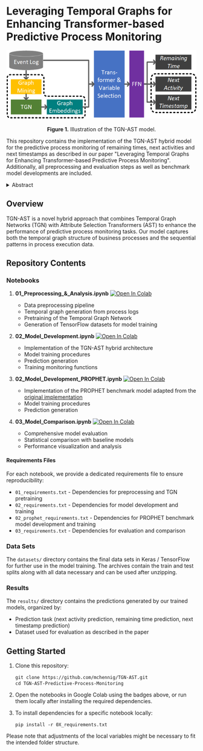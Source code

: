 # Leveraging Temporal Graphs for Enhancing Transformer-based Predictive Process Monitoring 

<p align="center">
  <img src="https://github.com/mchennig/tgn-ast/blob/main/tgn-ast.png" height="180"/>
  <br><br>
  <b>Figure 1.</b> Illustration of the TGN-AST model.
</p>

This repository contains the implementation of the TGN-AST hybrid model for the predictive process monitoring of remaining times, next activities and next timestamps as described in our paper "Leveraging Temporal Graphs for Enhancing Transformer-based Predictive Process Monitoring". Additionally, all preprocessing and evaluation steps as well as benchmark model developments are included. 

<details>
  <summary>Abstract</summary>
   Predictive process monitoring (PPM) utilizes event logs to forecast process outcomes and behaviors. While existing approaches effectively model simple control-flow patterns, they often overlook organizational and resource information embedded in the event log. Therefore, we develop TGN-AST, a novel hybrid model that leverages this context information to improve predictions, using a design science approach. TGN-AST combines the benefits of temporal graph neural networks and transformer-based sequence modeling to predict processes with resource and organization structures. It extracts organizational relations from event logs as continuous-time dynamic graphs, learns temporal node embeddings that capture the evolution of relationships, and incorporates these in a multi-task transformer model. The evaluation of TGN-AST across multiple real-world IT Service Management event logs reveals statistically significant and incremental performance improvements, particularly in next activity predictions. The findings highlight that integrating a temporal graph network with a transformer enhances predictive performance, bridging the gap between sequential and graph-based process analysis. Furthermore, our research provides empirical evidence underscoring the utility of temporal context modeling in improving the accuracy of predictions.
</details>

## Overview

TGN-AST is a novel hybrid approach that combines Temporal Graph Networks (TGN) with Attribute Selection Transformers (AST) to enhance the performance of predictive process monitoring tasks. Our model captures both the temporal graph structure of business processes and the sequential patterns in process execution data.

## Repository Contents

### Notebooks

1. **01_Preprocessing_&_Analysis.ipynb** [![Open In Colab](https://colab.research.google.com/assets/colab-badge.svg)](https://colab.research.google.com/drive/1neLmj3AsRGyjel_vnja_435TiLQoztoE)
   - Data preprocessing pipeline
   - Temporal graph generation from process logs
   - Pretraining of the Temporal Graph Network
   - Generation of TensorFlow datasets for model training

2. **02_Model_Development.ipynb** [![Open In Colab](https://colab.research.google.com/assets/colab-badge.svg)](https://colab.research.google.com/drive/1j_oapmDAn2UpRrjQOEU90ZPhSB3bdKc4)
   - Implementation of the TGN-AST hybrid architecture
   - Model training procedures
   - Prediction generation
   - Training monitoring functions

3. **02_Model_Development_PROPHET.ipynb** [![Open In Colab](https://colab.research.google.com/assets/colab-badge.svg)](https://colab.research.google.com/drive/1JL4fTtll6JUPPN4JElQXm5aqEiNDCJGo)
   - Implementation of the PROPHET benchmark model adapted from the [original implementation](https://github.com/vinspdb/PROPHET)
   - Model training procedures
   - Prediction generation

4. **03_Model_Comparison.ipynb** [![Open In Colab](https://colab.research.google.com/assets/colab-badge.svg)](https://colab.research.google.com/drive/19tUGukhW6QRcHhBQtLXs2Lqgim1b5SZS)
   - Comprehensive model evaluation
   - Statistical comparison with baseline models
   - Performance visualization and analysis

#### Requirements Files

For each notebook, we provide a dedicated requirements file to ensure reproducibility:

- `01_requirements.txt` - Dependencies for preprocessing and TGN pretraining
- `02_requirements.txt` - Dependencies for model development and training
- `02_prophet_requirements.txt` - Dependencies for PROPHET benchmark model development and training
- `03_requirements.txt` - Dependencies for evaluation and comparison

### Data Sets

The `datasets/` directory contains the final data sets in Keras / TensorFlow for further use in the model training. 
The archives contain the train and test splits along with all data necessary and can be used after unzipping.

### Results

The `results/` directory contains the predictions generated by our trained models, organized by:
- Prediction task (next activity prediction, remaining time prediction, next timestamp prediction)
- Dataset used for evaluation as described in the paper

## Getting Started

1. Clone this repository:
   ```
   git clone https://github.com/mchennig/TGN-AST.git
   cd TGN-AST-Predictive-Process-Monitoring
   ```

2. Open the notebooks in Google Colab using the badges above, or run them locally after installing the required dependencies.

3. To install dependencies for a specific notebook locally:
   ```
   pip install -r 0X_requirements.txt
   ```

Please note that adjustments of the local variables might be necessary to fit the intended folder structure.
